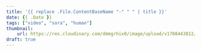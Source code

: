 ```yaml
---
title: '{{ replace .File.ContentBaseName "-" " " | title }}'
date: {{ .Date }}
tags: ["video", "sora", "human"]
thumbnail:
    url: https://res.cloudinary.com/dmmgrhix0/image/upload/v1708443812/sora-video/ykyjmv1qtiequju2r5uy.jpg
draft: true
---
```



